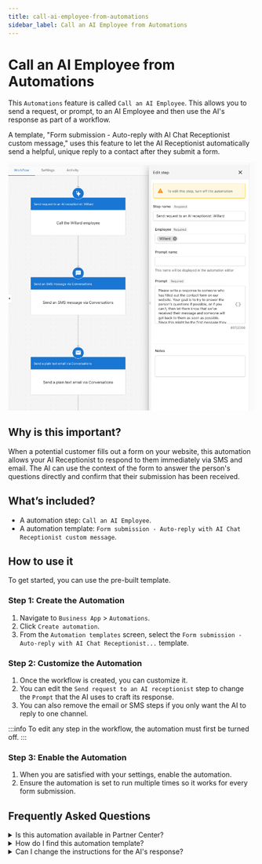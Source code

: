 ```yaml
---
title: call-ai-employee-from-automations
sidebar_label: Call an AI Employee from Automations
---
```


# Call an AI Employee from Automations

This `Automations` feature is called `Call an AI Employee`. This allows you to send a request, or prompt, to an AI Employee and then use the AI's response as part of a workflow.

A template, "Form submission - Auto-reply with AI Chat Receptionist custom message," uses this feature to let the AI Receptionist automatically send a helpful, unique reply to a contact after they submit a form.

![call an ai employee](../ai/img/automations-call-ai-receptionist.png)

## Why is this important?

When a potential customer fills out a form on your website, this automation allows your AI Receptionist to respond to them immediately via SMS and email. The AI can use the context of the form to answer the person's questions directly and confirm that their submission has been received.

## What’s included?

* A automation step: `Call an AI Employee`.
* A automation template: `Form submission - Auto-reply with AI Chat Receptionist custom message`.

## How to use it

To get started, you can use the pre-built template.

### Step 1: Create the Automation

1.  Navigate to `Business App` > `Automations`.
2.  Click `Create automation`.
3.  From the `Automation templates` screen, select the `Form submission - Auto-reply with AI Chat Receptionist...` template.

### Step 2: Customize the Automation

1.  Once the workflow is created, you can customize it.
2.  You can edit the `Send request to an AI receptionist` step to change the `Prompt` that the AI uses to craft its response.
3.  You can also remove the email or SMS steps if you only want the AI to reply to one channel.

:::info
To edit any step in the workflow, the automation must first be turned off.
:::

### Step 3: Enable the Automation

1.  When you are satisfied with your settings, enable the automation.
2.  Ensure the automation is set to run multiple times so it works for every form submission.

## Frequently Asked Questions

<details><summary>Is this automation available in Partner Center?</summary>
Yes, the `Call an AI Employee` step is available in Partner Center automations. You can also use the 'Send an SMS message via conversations' action, but sending emails is not available at this time.</details>

<details><summary>How do I find this automation template?</summary>
You can find it by going to `Automations`, selecting `Create automation`, and choosing the template named "Form submission - Auto-reply with AI Chat Receptionist custom message".</details>

<details><summary>Can I change the instructions for the AI's response?</summary>
Yes. In the automation workflow, you can select the `Send request to an AI receptionist` step to edit the `Prompt`. Here, you can provide different instructions for how the AI should respond.</details>